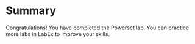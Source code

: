 # Summary

Congratulations! You have completed the Powerset lab. You can practice more labs in LabEx to improve your skills.
